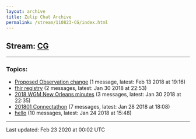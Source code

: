 ```yaml
---
layout: archive
title: Zulip Chat Archive
permalink: /stream/110823-CG/index.html
---
```


## Stream: [CG](https://hl7webmaster.github.io/zulip-hl7-org/stream/110823-CG/index.html)
---

### Topics:

* [Proposed Observation change](topic/Proposed.20Observation.20change.html) (1 message, latest: Feb 13 2018 at 19:16)
* [fhir registry](topic/fhir.20registry.html) (2 messages, latest: Jan 30 2018 at 22:53)
* [2018 WGM New Orleans minutes](topic/2018.20WGM.20New.20Orleans.20minutes.html) (3 messages, latest: Jan 30 2018 at 22:35)
* [201801 Connectathon](topic/201801.20Connectathon.html) (7 messages, latest: Jan 28 2018 at 18:08)
* [hello](topic/hello.html) (10 messages, latest: Jan 24 2018 at 15:48)

<hr><p>Last updated: Feb 23 2020 at 00:02 UTC</p>